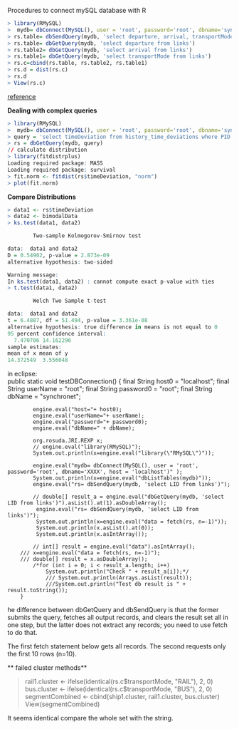 Procedures to connect mySQL database with R  
```r
> library(RMySQL)   
>  mydb= dbConnect(MySQL(), user = 'root', password='root', dbname='synchronet', host = 'localhost')
> rs.table= dbSendQuery(mydb, 'select departure, arrival, transportMode from links')  
> rs.table= dbGetQuery(mydb, 'select departure from links')  
> rs.table2= dbGetQuery(mydb, 'select arrival from links')  
> rs.table1= dbGetQuery(mydb, 'select transportMode from links')  
> rs.c=cbind(rs.table, rs.table2, rs.table1)
> rs.d = dist(rs.c)  
> rs.d
> View(rs.c)
```
[reference](http://mizunolab.sist.ac.jp/2016/03/)

**Dealing with complex queries**  
```r
> library(RMySQL)  
>  mydb= dbConnect(MySQL(), user = 'root', password='root', dbname='synchronet', host = 'localhost')  
> query = 'select timeDeviation from history_time_deviations where PID in(select PID from planned_links where LID in (select LID from links where transportMode="FERRY" ))'   
> rs = dbGetQuery(mydb, query)
// calculate distribution 
> library(fitdistrplus)   
Loading required package: MASS  
Loading required package: survival     
> fit.norm <- fitdist(rs$timeDeviation, "norm")
> plot(fit.norm)    
```

**Compare Distributions**
```r
> data1 <- rs$timeDeviation
> data2 <- bimodalData
> ks.test(data1, data2)

        Two-sample Kolmogorov-Smirnov test

data:  data1 and data2
D = 0.54902, p-value = 2.873e-09
alternative hypothesis: two-sided

Warning message:
In ks.test(data1, data2) : cannot compute exact p-value with ties
> t.test(data1, data2)

        Welch Two Sample t-test

data:  data1 and data2
t = 6.4887, df = 51.494, p-value = 3.361e-08
alternative hypothesis: true difference in means is not equal to 0
95 percent confidence interval:
  7.470706 14.162296
sample estimates:
mean of x mean of y 
14.372549  3.556048 


```


in eclipse:  
		public static void testDBConnection() {
			final String host0 = "localhost";
			final String userName = "root";
			final String password0 = "root";
			final String dbName = "synchronet";
			
			engine.eval("host="+ host0);
			engine.eval("userName="+ userName);
			engine.eval("password="+ password0);
			engine.eval("dbName=" + dbName);
			
			org.rosuda.JRI.REXP x;
			// engine.eval("library(RMySQL)");
			System.out.println(x=engine.eval("library(\"RMySQL\")"));
			
			engine.eval("mydb= dbConnect(MySQL(), user = 'root', password='root', dbname='XXXX', host = 'localhost')" );
			System.out.println(x=engine.eval("dbListTables(mydb)"));
			engine.eval("rs= dbSendQuery(mydb, 'select LID from links')");
			
			// double[] result_a = engine.eval("dbGetQuery(mydb, 'select LID from links')").asList().at(1).asDoubleArray(); 
			 engine.eval("rs= dbSendQuery(mydb, 'select LID from links')");
			 System.out.println(x=engine.eval("data = fetch(rs, n=-1)"));
			 System.out.println(x.asList().at(0));
			 System.out.println(x.asIntArray());
			 
			// int[] result = engine.eval("data").asIntArray();
		///	x=engine.eval("data = fetch(rs, n=-1)");
		///	double[] result = x.asDoubleArray();
			/*for (int i = 0; i < result_a.length; i++) 
				System.out.println("Check " + result_a[i]);*/
				///	System.out.println(Arrays.asList(result));
				///System.out.println("Test db result is " + result.toString());
		}
    
    
he difference between dbGetQuery and dbSendQuery is that the former submits the query, fetches all output records, and clears the result set all in one step, but the latter does not extract any records; you need to use fetch to do that.

The first fetch statement below gets all records. The second requests only the first 10 rows (n=10).

** failed cluster methods**  
> rail1.cluster <- ifelse(identical(rs.c$transportMode, "RAIL"), 2, 0)
> bus.cluster <- ifelse(identical(rs.c$transportMode, "BUS"), 2, 0)
> segmentCombined <- cbind(ship1.cluster, rail1.cluster, bus.cluster)
> View(segmentCombined)

It seems identical compare the whole set with the string.

